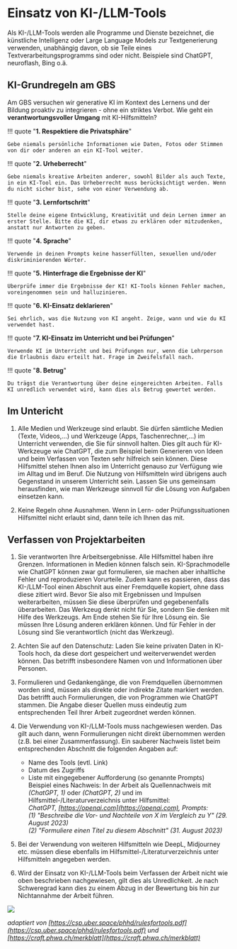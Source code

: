 # Einsatz von KI-/LLM-Tools 

Als KI-/LLM-Tools werden alle Programme und Dienste bezeichnet, die künstliche Intelligenz oder Large Language Models zur Textgenerierung verwenden, unabhängig davon, ob sie Teile eines Textverarbeitungsprogramms sind oder nicht. Beispiele sind ChatGPT, neuroflash, Bing o.ä. 

## KI-Grundregeln am GBS

Am GBS versuchen wir generative KI im Kontext des Lernens und der Bildung proaktiv zu integrieren - ohne ein striktes Verbot. Wie geht ein **verantwortungsvoller Umgang** mit KI-Hilfsmitteln?

!!! quote "**1. Respektiere die Privatsphäre**"

    Gebe niemals persönliche Informationen wie Daten, Fotos oder Stimmen von dir oder anderen an ein KI-Tool weiter.

!!! quote "**2. Urheberrecht**"

    Gebe niemals kreative Arbeiten anderer, sowohl Bilder als auch Texte, in ein KI-Tool ein. Das Urheberrecht muss berücksichtigt werden. Wenn du nicht sicher bist, sehe von einer Verwendung ab.

!!! quote "**3. Lernfortschritt**"

    Stelle deine eigene Entwicklung, Kreativität und dein Lernen immer an erster Stelle. Bitte die KI, dir etwas zu erklären oder mitzudenken, anstatt nur Antworten zu geben.

!!! quote "**4. Sprache**"

    Verwende in deinen Prompts keine hasserfüllten, sexuellen und/oder diskriminierenden Wörter.

!!! quote "**5. Hinterfrage die Ergebnisse der KI**"

    Überprüfe immer die Ergebnisse der KI! KI-Tools können Fehler machen, voreingenommen sein und halluzinieren. 

!!! quote "**6. KI-Einsatz deklarieren**"

    Sei ehrlich, was die Nutzung von KI angeht. Zeige, wann und wie du KI verwendet hast.

!!! quote "**7. KI-Einsatz im Unterricht und bei Prüfungen**"

    Verwende KI im Unterricht und bei Prüfungen nur, wenn die Lehrperson die Erlaubnis dazu erteilt hat. Frage im Zweifelsfall nach.

!!! quote "**8. Betrug**"

    Du trägst die Verantwortung über deine eingereichten Arbeiten. Falls KI unredlich verwendet wird, kann dies als Betrug gewertet werden.



## Im Untericht

1. Alle Medien und Werkzeuge sind erlaubt. Sie dürfen sämtliche Medien (Texte, Videos,...) und Werkzeuge (Apps, Taschenrechner,...) im Unterricht verwenden, die Sie für sinnvoll halten. Dies gilt auch für KI-Werkzeuge wie ChatGPT, die zum Beispiel beim Generieren von Ideen und beim Verfassen von Texten sehr hilfreich sein können. Diese Hilfsmittel stehen Ihnen also im Unterricht genauso zur Verfügung wie  im Alltag und im Beruf. Die Nutzung von Hilfsmitteln wird übrigens auch Gegenstand in unserem Unterricht sein. Lassen Sie uns gemeinsam herausfinden, wie man Werkzeuge sinnvoll für die Lösung von Aufgaben einsetzen kann.

2. Keine Regeln ohne Ausnahmen. Wenn in Lern- oder Prüfungssituationen Hilfsmittel nicht erlaubt sind, dann teile ich Ihnen das mit. 

## Verfassen von Projektarbeiten

1. Sie verantworten Ihre Arbeitsergebnisse. Alle Hilfsmittel haben ihre Grenzen. Informationen in Medien können falsch sein. KI-Sprachmodelle wie ChatGPT können zwar gut formulieren, sie machen aber inhaltliche Fehler und reproduzieren Vorurteile. Zudem kann es passieren, dass das KI-/LLM-Tool einen Abschnit aus einer Fremdquelle kopiert, ohne dass diese zitiert wird. Bevor Sie also mit Ergebnissen und Impulsen weiterarbeiten, müssen Sie diese überprüfen und gegebenenfalls überarbeiten. Das Werkzeug denkt nicht für Sie, sondern Sie denken mit Hilfe des Werkzeugs. Am Ende stehen Sie für Ihre Lösung ein. Sie müssen Ihre Lösung anderen erklären können. Und für Fehler in der Lösung sind Sie verantwortlich (nicht das Werkzeug).

2. Achten Sie auf den Datenschutz: Laden Sie keine privaten Daten in KI-Tools hoch, da diese dort gespeichert und weiterverwendet werden können. Das betrifft insbesondere Namen von und Informationen über Personen.

3. Formulieren und Gedankengänge, die von Fremdquellen übernommen worden sind, müssen als direkte oder indirekte Zitate markiert werden. Das betrifft auch Formulierungen, die von Programmen wie ChatGPT stammen. Die Angabe dieser Quellen muss eindeutig zum entsprechenden Teil Ihrer Arbeit zugeordnet werden können.

4. Die Verwendung von KI-/LLM-Tools muss nachgewiesen werden. Das gilt auch dann, wenn Formulierungen nicht direkt übernommen werden (z.B. bei einer Zusammenfassung). Ein sauberer Nachweis listet beim entsprechenden Abschnitt die folgenden Angaben auf:
    - Name des Tools (evtl. Link)
    - Datum des Zugriffs
    - Liste mit eingegebener Aufforderung (so genannte Prompts)<br>
Beispiel eines Nachweis:
In der Arbeit als Quellennachweis mit *(ChatGPT, 1)* oder *(ChatGPT, 2)* und im Hilfsmittel-/Literaturverzeichnis unter Hilfsmittel:<br>
*ChatGPT, [https://openai.com](https://openai.com), Prompts: <br>
(1) "Beschreibe die Vor- und Nachteile von X im Vergleich zu Y" (29. August 2023) <br>
(2) "Formuliere einen Titel zu diesem Abschnitt" (31. August 2023)*

5. Bei der Verwendung von weiteren Hilfsmitteln wie DeepL, Midjourney etc. müssen diese ebenfalls im Hilfsmittel-/Literaturverzeichnis unter Hilfsmitteln angegeben werden.

6. Wird der Einsatz von KI-/LLM-Tools beim Verfassen der Arbeit nicht wie oben beschrieben nachgewiesen, gilt dies als Unredlichkeit. Je nach Schweregrad kann dies zu einem Abzug in der Bewertung bis hin zur Nichtannahme der Arbeit führen.

<img src="https://res.cloudinary.com/luggs/image/upload/w_100/v1698396845/GBS/by-sa.png">

*adaptiert von [https://csp.uber.space/phhd/rulesfortools.pdf](https://csp.uber.space/phhd/rulesfortools.pdf) und [https://craft.phwa.ch/merkblatt](https://craft.phwa.ch/merkblatt)*
